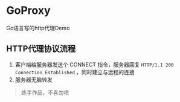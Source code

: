 # GoProxy

Go语言写的http代理Demo



## HTTP代理协议流程

1. 客户端给服务器发送个 CONNECT 指令，服务器回复 `HTTP/1.1 200 Connection Established` ，同时建立与远程的连接
2. 服务器无脑转发

> 练手作品，不喜勿喷